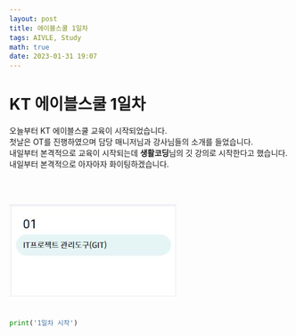 ```yaml
---
layout: post
title: 에이블스쿨 1일차
tags: AIVLE, Study
math: true
date: 2023-01-31 19:07
---
```


# KT 에이블스쿨 1일차

오늘부터 KT 에이블스쿨 교육이 시작되었습니다. <br>
첫날은 OT를 진행하였으며 담당 매니저님과 강사님들의 소개를 들었습니다.<br>
내일부터 본격적으로 교육이 시작되는데 **생활코딩**님의 깃 강의로 시작한다고 했습니다. <br>
내일부터 본격적으로 아자아자 화이팅하겠습니다.

<br><br>

![내일수업 일정](/image/2일차수업예정.JPG)
<br><br>

```py
print('1일차 시작')
```

